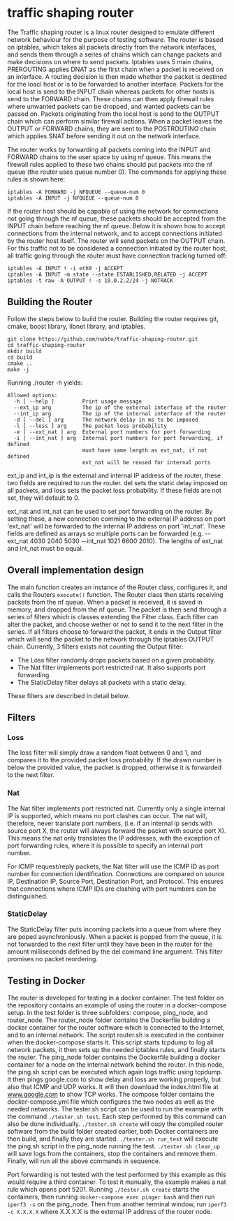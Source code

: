 # traffic shaping router

The Traffic shaping router is a linux router designed to emulate different network behaviour for the purpose of testing software. The router is based on iptables, which takes all packets directly from the network interfaces, and sends them through a series of chains which can change packets and make decisions on where to send packets. Iptables uses 5 main chains, PREROUTING applies DNAT as the first chain when a packet is received on an interface. A routing decision is then made whether the packet is destined for the loacl host or is to be forwarded to another interface. Packets for the local host is send to the INPUT chain whereas packets for other hosts is send to the FORWARD chain. These chains can then apply firewall rules where unwanted packets can be dropped, and wanted packets can be passed on. Packets originating from the local host is send to the OUTPUT chain which can perform similar firewall actions. When a packet leaves the OUTPUT or FORWARD chains, they are sent to the POSTROUTING chain which applies SNAT before sending it out on the network interface.

The router works by forwarding all packets coming into the INPUT and FORWARD chains to the user space by using nf queue. This means the firewall rules applied to these two chains should put packets into the nf queue (the router uses queue number 0). The commands for applying these rules is shown here:

```
iptables -A FORWARD -j NFQUEUE --queue-num 0
iptables -A INPUT -j NFQUEUE --queue-num 0
```
If the router host should be capable of using the network for connections not going through the nf queue, these packets should be accepted from the INPUT chain before reaching the nf queue. Below it is shown how to accept connections from the internal network, and to accept connections initiated by the router host itself. The router will send packets on the OUTPUT chain. For this traffic not to be considered a connection initiated by the router host, all traffic going through the router must have connection tracking turned off:

```
iptables -A INPUT ! -i eth0 -j ACCEPT
iptables -A INPUT -m state --state ESTABLISHED,RELATED -j ACCEPT
iptables -t raw -A OUTPUT ! -s 10.0.2.2/24 -j NOTRACK
```

## Building the Router
Follow the steps below to build the router. Building the router requires git, cmake, boost library, libnet library, and iptables.
```
git clone https://github.com/nabto/traffic-shaping-router.git
cd traffic-shaping-router
mkdir build
cd build
cmake ..
make -j
```
Running ./router -h yields:
```
Allowed options:
  -h [ --help ]         Print usage message
  --ext_ip arg          The ip of the external interface of the router
  --int_ip arg          The ip of the internal interface of the router
  -d [ --del ] arg      The network delay in ms to be imposed
  -l [ --loss ] arg     The packet loss probability
  -e [ --ext_nat ] arg  External port numbers for port forwarding
  -i [ --int_nat ] arg  Internal port numbers for port forwarding, if defined 
                        must have same length as ext_nat, if not defined 
                        ext_nat will be reused for internal ports
```
ext_ip and int_ip is the external and internal IP address of the router, these two fields are required to run the router.
del sets the static delay imposed on all packets, and loss sets the packet loss probability. If these fields are not set, they will default to 0.

ext_nat and int_nat can be used to set port forwarding on the router. By setting these, a new connection comming to the external IP address on port 'ext_nat' will be forwarded to the internal IP address on port 'int_nat'. These fields are defined as arrays so multiple ports can be forwarded (e.g. --ext_nat 4030 2040 5030 --int_nat 1021 6600 2010). The lengths of ext_nat and int_nat must be equal.

## Overall implementation design
The main function creates an instance of the Router class, configures it, and calls the Routers ```execute()``` function. The Router class then starts receiving packets from the nf queue. When a packet is received, it is saved in memory, and dropped from the nf queue. The packet is then send through a series of filters which is classes extending the Filter class. Each filter can alter the packet, and choose wether or not to send it to the next filter in the series. If all filters choose to forward the packet, it ends in the Output filter which will send the packet to the network through the iptables OUTPUT chain.  Currently, 3 filters exists not counting the Output filter:

  * The Loss filter randomly drops packets based on a given probability.
  * The Nat filter implements port restricted nat. It also supports port forwarding.
  * The StaticDelay filter delays all packets with a static delay.

These filters are described in detail below.


## Filters
### Loss
The loss filter will simply draw a random float between 0 and 1, and compares it to the provided packet loss probability. If the drawn number is below the provided value, the packet is dropped, otherwise it is forwarded to the next filter.
### Nat
The Nat filter implements port restricted nat. Currently only a single internal IP is supported, which means no port clashes can occur. The nat will, therefore, never translate port numbers, (i.e. if an internal ip sends with source port X, the router will always forward the packet with source port X). This means the nat only translates the IP addresses, with the exception of port forwarding rules, where it is possible to specify an internal port number.

For ICMP request/reply packets, the Nat filter will use the ICMP ID as port number for connection identification. Connections are compared on source IP, Destination IP, Source Port, Destination Port, and Protocol. This ensures that connections where ICMP IDs are clashing with port numbers can be distinguished.

### StaticDelay
The StaticDelay filter puts incoming packets into a queue from where they are poped asynchroniously. When a packet is popped from the queue, it is not forwarded to the next filter until they have been in the router for the amount milliseconds defined by the del command line argument. This filter promises no packet reordering. 

## Testing in Docker
The router is developed for testing in a docker container. The test folder on the repository contains an example of using the router in a docker-compose setup. In the test folder is three subfolders: compose, ping_node, and router_node.
The router_node folder contains the Dockerfile building a docker container for the router software which is connected to the Internet, and to an internal network. The script router.sh is executed in the container when the docker-compose starts it. This script starts tcpdump to log all network packets, it then sets up the needed iptables rules, and finally starts the router.
The ping_node folder contains the Dockerfile building a docker container for a node on the internal network behind the router. In this node, the ping.sh script can be executed which again logs traffic using tcpdump. It then pings google.com to show delay and loss are working properly, but also that ICMP and UDP works. It will then download the index.html file at www.google.com to show TCP works.
The compose folder contains the docker-compose.yml file which configures the two nodes as well as the needed networks. The tester.sh script can be used to run the example with the command ```./tester.sh test```. Each step performed by this command can also be done individually. ```./tester.sh create``` will copy the compiled router software from the build folder created earlier, both Docker containers are then build, and finally they are started. ```./tester.sh run_test``` will execute the ping.sh script in the ping_node running the test. ```./tester.sh clean_up``` will save logs from the containers, stop the containers and remove them. Finally,  will run all the above commands in sequence.

Port forwarding is not tested with the test performed by this example as this would require a third container. To test it manually, the example makes a nat rule which opens port 5201. Running ```./tester.sh create``` starts the containers, then running ```docker-compose exec pinger bash``` and then run ```iperf3 -s``` on the ping_node. Then from another terminal window, run ```iperf3 -c X.X.X.X``` where X.X.X.X is the external IP address of the router node.
